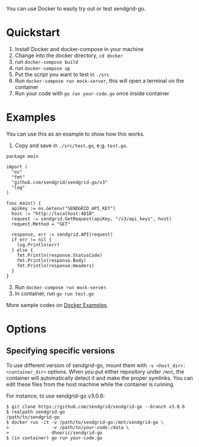 You can use Docker to easily try out or test sendgrid-go.

# Quickstart
1. Install Docker and docker-compose in your machine
2. Change into the docker directory, `cd docker`
3. run `docker-compose build`
4. run `docker-compose up`
5. Put the script you want to test in `./src`
6. Run `docker-compose run mock-server`, this will open a terminal on the container
7. Run your code with `go run your-code.go` once inside container

# Examples
You can use this as an example to show how this works. 

1. Copy and save in `./src/test.go`, e.g. `test.go`.
```
package main

import (
  "os"
  "fmt"
  "github.com/sendgrid/sendgrid-go/v3"
  "log"
)

func main() {
  apiKey := os.Getenv("SENDGRID_API_KEY")
  host := "http://localhost:4010"
  request := sendgrid.GetRequest(apiKey, "/v3/api_keys", host)
  request.Method = "GET"

  response, err := sendgrid.API(request)
  if err != nil {
    log.Println(err)
  } else {
    fmt.Println(response.StatusCode)
    fmt.Println(response.Body)
    fmt.Println(response.Headers)
  }
}
```
2. Run `docker-compose run mock-server`.
3. In container, run `go run test.go`

More sample codes on [Docker Examples](/docker/examples).


# Options
## Specifying specific versions
To use different version of sendgrid-go, mount them with `-v <host_dir>:<container_dir>` options. When you put either repository under `/mnt`, the container will automatically detect it and make the proper symlinks. You can edit these files from the host machine while the container is running.

For instance, to use sendgrid-go v3.0.6:
```
$ git clone https://github.com/sendgrid/sendgrid-go --branch v3.0.6
$ realpath sendgrid-go
/path/to/sendgrid-go
$ docker run -it -v /path/to/sendgrid-go:/mnt/sendgrid-go \
>                -v /path/to/your-code:/data \
>                dhoeric/sendgrid-go
$ (in container) go run your-code.go
```
